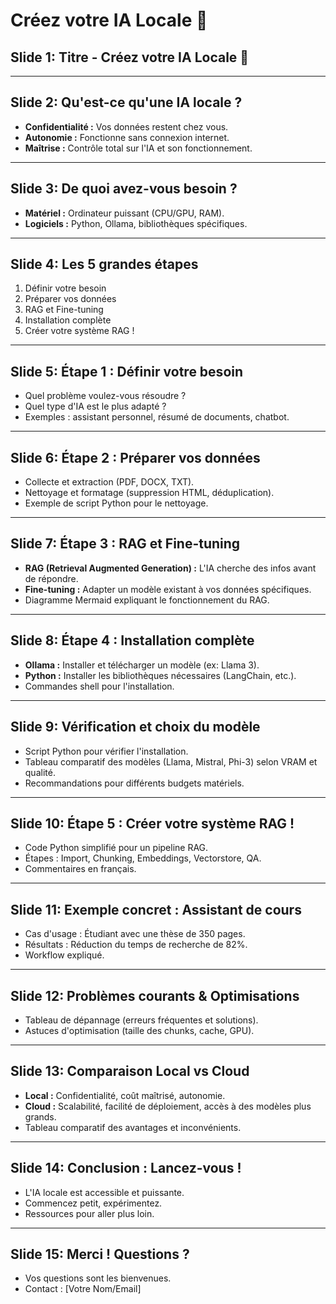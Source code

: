 # Créez votre IA Locale 🚀

## Slide 1: Titre - Créez votre IA Locale 🚀

---

## Slide 2: Qu'est-ce qu'une IA locale ?

*   **Confidentialité :** Vos données restent chez vous.
*   **Autonomie :** Fonctionne sans connexion internet.
*   **Maîtrise :** Contrôle total sur l'IA et son fonctionnement.

---

## Slide 3: De quoi avez-vous besoin ?

*   **Matériel :** Ordinateur puissant (CPU/GPU, RAM).
*   **Logiciels :** Python, Ollama, bibliothèques spécifiques.

---

## Slide 4: Les 5 grandes étapes

1.  Définir votre besoin
2.  Préparer vos données
3.  RAG et Fine-tuning
4.  Installation complète
5.  Créer votre système RAG !

---

## Slide 5: Étape 1 : Définir votre besoin

*   Quel problème voulez-vous résoudre ?
*   Quel type d'IA est le plus adapté ?
*   Exemples : assistant personnel, résumé de documents, chatbot.

---

## Slide 6: Étape 2 : Préparer vos données

*   Collecte et extraction (PDF, DOCX, TXT).
*   Nettoyage et formatage (suppression HTML, déduplication).
*   Exemple de script Python pour le nettoyage.

---

## Slide 7: Étape 3 : RAG et Fine-tuning

*   **RAG (Retrieval Augmented Generation) :** L'IA cherche des infos avant de répondre.
*   **Fine-tuning :** Adapter un modèle existant à vos données spécifiques.
*   Diagramme Mermaid expliquant le fonctionnement du RAG.

---

## Slide 8: Étape 4 : Installation complète

*   **Ollama :** Installer et télécharger un modèle (ex: Llama 3).
*   **Python :** Installer les bibliothèques nécessaires (LangChain, etc.).
*   Commandes shell pour l'installation.

---

## Slide 9: Vérification et choix du modèle

*   Script Python pour vérifier l'installation.
*   Tableau comparatif des modèles (Llama, Mistral, Phi-3) selon VRAM et qualité.
*   Recommandations pour différents budgets matériels.

---

## Slide 10: Étape 5 : Créer votre système RAG !

*   Code Python simplifié pour un pipeline RAG.
*   Étapes : Import, Chunking, Embeddings, Vectorstore, QA.
*   Commentaires en français.

---

## Slide 11: Exemple concret : Assistant de cours

*   Cas d'usage : Étudiant avec une thèse de 350 pages.
*   Résultats : Réduction du temps de recherche de 82%.
*   Workflow expliqué.

---

## Slide 12: Problèmes courants & Optimisations

*   Tableau de dépannage (erreurs fréquentes et solutions).
*   Astuces d'optimisation (taille des chunks, cache, GPU).

---

## Slide 13: Comparaison Local vs Cloud

*   **Local :** Confidentialité, coût maîtrisé, autonomie.
*   **Cloud :** Scalabilité, facilité de déploiement, accès à des modèles plus grands.
*   Tableau comparatif des avantages et inconvénients.

---

## Slide 14: Conclusion : Lancez-vous !

*   L'IA locale est accessible et puissante.
*   Commencez petit, expérimentez.
*   Ressources pour aller plus loin.

---

## Slide 15: Merci ! Questions ?

*   Vos questions sont les bienvenues.
*   Contact : [Votre Nom/Email]
